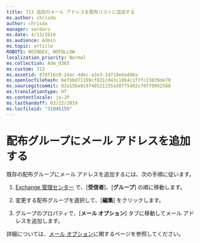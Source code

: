 ```yaml
---
title: 713 追加のメール アドレスを配布リストに追加する
ms.author: chrisda
author: chrisda
manager: serdars
ms.date: 4/13/2018
ms.audience: Admin
ms.topic: article
ROBOTS: NOINDEX, NOFOLLOW
localization_priority: Normal
ms.collection: Adm_O365
ms.custom: 713
ms.assetid: 870f16c0-24ac-4dec-a3e3-14719e6a496a
ms.openlocfilehash: 6efbbd71199cf831cd43c1864c1f7fc23839de70
ms.sourcegitcommit: 03a156a9c9740521155a30775492c7dff0982588
ms.translationtype: HT
ms.contentlocale: ja-JP
ms.lasthandoff: 03/22/2019
ms.locfileid: "31045159"
---
```

# <a name="add-an-email-address-for-a-distribution-group"></a>配布グループにメール アドレスを追加する

既存の配布グループにメール アドレスを追加するには、次の手順に従います。
  
1. [Exchange 管理センター](https://outlook.office365.com/ecp/) で、[**受信者**]、[**グループ**] の順に移動します。
    
2. 変更する配布グループを選択して、[**編集**] をクリックします。
    
3. グループのプロパティで、[**メール オプション**] タブに移動してメール アドレスを追加します。 
    
詳細については、[メール オプション](https://technet.microsoft.com/library/bb124513.aspx#emailoptions)に関するページを参照してください。
  

